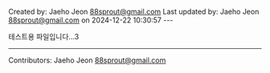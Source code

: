 <!-- BEGIN INFO -->
Created by: Jaeho Jeon <88sprout@gmail.com>
Last updated by: Jaeho Jeon <88sprout@gmail.com> on 2024-12-22 10:30:57
---<!-- END INFO -->

테스트용 파일입니다...3
<!-- BEGIN FOOTER -->
---

Contributors: Jaeho Jeon <88sprout@gmail.com>
<!-- END FOOTER -->
